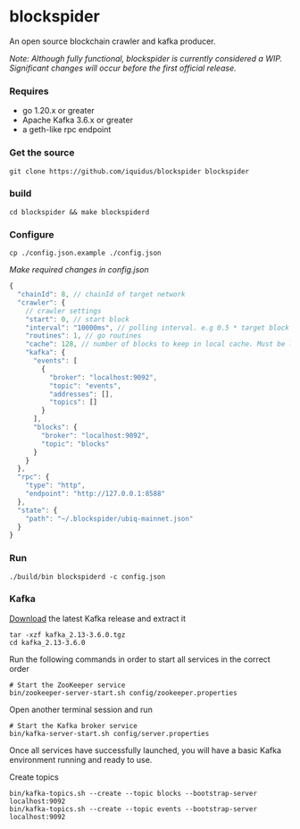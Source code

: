 # blockspider

An open source blockchain crawler and kafka producer.

_Note: Although fully functional, blockspider is currently considered a WIP. Significant changes will occur before the first official release._

### Requires

- go 1.20.x or greater
- Apache Kafka 3.6.x or greater
- a geth-like rpc endpoint

### Get the source

```shell
git clone https://github.com/iquidus/blockspider blockspider
```

### build

```shell
cd blockspider && make blockspiderd
```

### Configure

```shell
cp ./config.json.example ./config.json
```

_Make required changes in config.json_

```js
{
  "chainId": 8, // chainId of target network
  "crawler": {
    // crawler settings
    "start": 0, // start block
    "interval": "10000ms", // polling interval. e.g 0.5 * target block time
    "routines": 1, // go routines
    "cache": 128, // number of blocks to keep in local cache. Must be larger than reorgs.
    "kafka": {
      "events": [
        {
          "broker": "localhost:9092",
          "topic": "events",
          "addresses": [],
          "topics": []
        }
      ],
      "blocks": {
        "broker": "localhost:9092",
        "topic": "blocks"
      }
    }
  },
  "rpc": {
    "type": "http",
    "endpoint": "http://127.0.0.1:8588"
  },
  "state": {
    "path": "~/.blockspider/ubiq-mainnet.json"
  }
}
```

### Run

```shell
./build/bin blockspiderd -c config.json
```

### Kafka

[Download](https://www.apache.org/dyn/closer.cgi?path=/kafka/3.6.0/kafka_2.13-3.6.0.tgz) the latest Kafka release and extract it

```shell
tar -xzf kafka_2.13-3.6.0.tgz
cd kafka_2.13-3.6.0
```

Run the following commands in order to start all services in the correct order

```shell
# Start the ZooKeeper service
bin/zookeeper-server-start.sh config/zookeeper.properties
```

Open another terminal session and run

```shell
# Start the Kafka broker service
bin/kafka-server-start.sh config/server.properties
```

Once all services have successfully launched, you will have a basic Kafka environment running and ready to use.

Create topics

```shell
bin/kafka-topics.sh --create --topic blocks --bootstrap-server localhost:9092
bin/kafka-topics.sh --create --topic events --bootstrap-server localhost:9092
```
